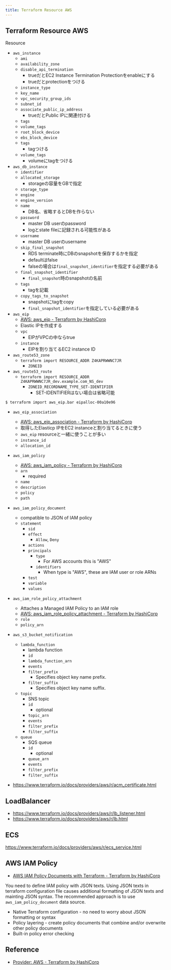 ```yaml
---
title: Terraform Resource AWS
---
```


## Terraform Resource AWS

Resource

* `aws_instance`
    * `ami`
    * `availability_zone`
    * `disable_api_termination`
        * trueだとEC2 Instance Termination Protectionをenableにする
        * trueだとprotectionをつける
    * `instance_type`
    * `key_name`
    * `vpc_security_group_ids`
    * `subnet_id`
    * `associate_public_ip_address`
        * trueだとPublic IPに関連付ける
    * `tags`
    * `volume_tags`
    * `root_block_device`
    * `ebs_block_device`
    * `tags`
        * tagつける
    * `volume_tags`
        * volumeにtagをつける
* `aws_db_instance`
    * `identifier`
    * `allocated_storage`
        * storageの容量をGBで指定
    * `storage_type`
    * `engine`
    * `engine_version`
    * `name`
        * DB名、省略するとDBを作らない
    * `password`
        * master DB userのpassword
        * logとstate fileに記録される可能性がある
    * `username`
        * master DB userのusername
    * `skip_final_snapshot`
        * RDS terminate時にDBのsnapshotを保存するかを指定
        * defaultはfalse
        * falseの場合は`final_snapshot_identifier`を指定する必要がある
    * `final_snapshot_identifier`
        * `final_snapshot`時のsnapshotの名前
    * `tags`
        * tagを記載
    * `copy_tags_to_snapshot`
        * snapshotにtagをcopy
        * `final_snapshot_identifier`を指定している必要がある
* `aws_eip`
    * [AWS: aws_eip - Terraform by HashiCorp](https://www.terraform.io/docs/providers/aws/r/eip.html)
    * Elastic IPを作成する
    * `vpc`
        * EIPがVPCの中ならtrue
    * `instance`
        * EIPを割り当てるEC2 instance ID
* `aws_route53_zone`
    * `terraform import RESOURCE_ADDR Z4KAPRWWNC7JR`
        * `ZONEID`
* `aws_route53_route`
    * `terraform import RESOURCE_ADDR Z4KAPRWWNC7JR_dev.example.com_NS_dev`
        * `ZONEID_RECORDNAME_TYPE_SET-IDENTIFIER`
            * SET-IDENTIFIERはない場合は省略可能

```
$ terraform import aws_eip.bar eipalloc-00a10e96
```

* `aws_eip_association`
    * [AWS: aws_eip_association - Terraform by HashiCorp](https://www.terraform.io/docs/providers/aws/r/eip_association.html)
    * 取得したElasticp IPをEC2 instanceと割り当てるときに使う
    * `aws_eip` resourceと一緒に使うことが多い
    * `instance_id`
    * `allocation_id`


* `aws_iam_policy`
    * [AWS: aws\_iam\_policy \- Terraform by HashiCorp](https://www.terraform.io/docs/providers/aws/d/iam_policy.html)
    * `arn`
        * required
    * `name`
    * `description`
    * `policy`
    * `path`


* `aws_iam_policy_document`
    * compatible to JSON of IAM policy
    * `statement`
        * `sid`
        * `effect`
            * `Allow`, `Deny`
        * `actions`
        * `principals`
            * `type`
                * For AWS accounts this is "AWS"
            * `identifiers`
                * When type is "AWS", these are IAM user or role ARNs
        * `test`
        * `variable`
        * `values`
* `aws_iam_role_policy_attachment`
    * Attaches a Managed IAM Policy to an IAM role
    * [AWS: aws\_iam\_role\_policy\_attachment \- Terraform by HashiCorp](https://www.terraform.io/docs/providers/aws/r/iam_role_policy_attachment.html)
    * `role`
    * `policy_arn`


* `aws_s3_bucket_notification`
    * `lambda_function`
        * lambda function
        * `id`
        * `lambda_function_arn`
        * `events`
        * `filter_prefix`
            * Specifies object key name prefix.
        * `filter_suffix`
            * Specifies object key name suffix.
    * `topic`
        * SNS topic
        * `id`
            * optional
        * `topic_arn`
        * `events`
        * `filter_prefix`
        * `filter_suffix`
    * `queue`
        * SQS queue
        * `id`
            * optional
        * `queue_arn`
        * `events`
        * `filter_prefix`
        * `filter_suffix`


* https://www.terraform.io/docs/providers/aws/r/acm_certificate.html

## LoadBalancer
* https://www.terraform.io/docs/providers/aws/r/lb_listener.html
* https://www.terraform.io/docs/providers/aws/r/lb.html


## ECS
https://www.terraform.io/docs/providers/aws/r/ecs_service.html

## AWS IAM Policy
* [AWS IAM Policy Documents with Terraform \- Terraform by HashiCorp](https://www.terraform.io/docs/providers/aws/guides/iam-policy-documents.html)


You need to define IAM policy with JSON texts.
Using JSON texts in terraform configuration file causes additional formatting of JSON texts and mainting JSON syntax.
The recommended approach is to use `aws_iam_policy_document` data source.

* Native Terraform configuration - no need to worry about JSON formatting or syntax
* Policy layering - create policy documents that combine and/or overwrite other policy documents
* Built-in policy error checking


## Reference
* [Provider: AWS - Terraform by HashiCorp](https://www.terraform.io/docs/providers/aws/index.html)
